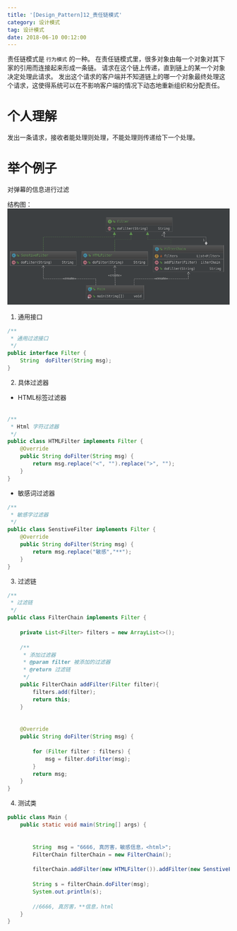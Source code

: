 ```yaml
---
title: '[Design_Pattern]12_责任链模式'
category: 设计模式
tag: 设计模式
date: 2018-06-10 00:12:00
---
```


责任链模式是 `行为模式` 的一种。
在责任链模式里，很多对象由每一个对象对其下家的引用而连接起来形成一条链。
请求在这个链上传递，直到链上的某一个对象决定处理此请求。
发出这个请求的客户端并不知道链上的哪一个对象最终处理这个请求，这使得系统可以在不影响客户端的情况下动态地重新组织和分配责任。


# 个人理解

发出一条请求，接收者能处理则处理，不能处理则传递给下一个处理。

# 举个例子

对弹幕的信息进行过滤

结构图：
![图片](/images/dp12_chainOfResp_00.png)

1. 通用接口
```java
/**
 * 通用过滤接口
 */
public interface Filter {
    String  doFilter(String msg);
}
```
2. 具体过滤器
- HTML标签过滤器
```java

/**
 * Html 字符过滤器
 */
public class HTMLFilter implements Filter {
    @Override
    public String doFilter(String msg) {
        return msg.replace("<", "").replace(">", "");
    }
}
```
- 敏感词过滤器
```java
/**
 * 敏感字过滤器
 */
public class SenstiveFilter implements Filter {
    @Override
    public String doFilter(String msg) {
        return msg.replace("敏感","**");
    }
}
```
3. 过滤链
```java
/**
 * 过滤链
 */
public class FilterChain implements Filter {

    private List<Filter> filters = new ArrayList<>();

    /**
     * 添加过滤器
     * @param filter 被添加的过滤器
     * @return 过滤链
     */
    public FilterChain addFilter(Filter filter){
        filters.add(filter);
        return this;
    }


    @Override
    public String doFilter(String msg) {

        for (Filter filter : filters) {
            msg = filter.doFilter(msg);
        }
        return msg;
    }
}
```
4. 测试类
```java
public class Main {
    public static void main(String[] args) {


        String  msg = "6666, 真厉害，敏感信息，<html>";
        FilterChain filterChain = new FilterChain();

        filterChain.addFilter(new HTMLFilter()).addFilter(new SenstiveFilter());

        String s = filterChain.doFilter(msg);
        System.out.println(s);

        //6666, 真厉害，**信息，html
    }
}


```
